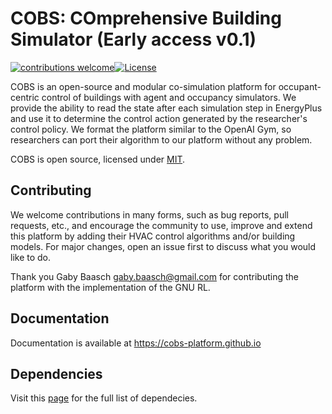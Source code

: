 # COBS: COmprehensive Building Simulator (Early access v0.1)
[![contributions welcome](https://img.shields.io/badge/contributions-welcome-brightgreen.svg?style=flat)](#)[![License](http://img.shields.io/badge/license-MIT-green.svg?style=flat)](https://github.com/sustainable-computing/COBS/blob/master/LICENSE)

COBS is an open-source and modular co-simulation platform for occupant-centric control of buildings with agent and occupancy simulators. We provide the ability to read the state after each simulation step in EnergyPlus and use it to determine the control action generated by the researcher's control policy. We format the platform similar to the OpenAI Gym, so researchers can port their algorithm to our platform without any problem.

COBS is open source, licensed under [MIT](https://github.com/sustainable-computing/COBS/blob/master/LICENSE).

## Contributing
We welcome contributions in many forms, such as bug reports, pull requests, etc., and encourage the community to use, improve and extend this platform by adding their HVAC control algorithms and/or building models. For major changes, open an issue first to discuss what you would like to do.

Thank you Gaby Baasch <gaby.baasch@gmail.com> for contributing the platform with the implementation of the GNU RL.

## Documentation
Documentation is available at https://cobs-platform.github.io

## Dependencies
Visit this [page](https://cobs-platform.github.io/dependencies.html) for the full list of dependecies.
